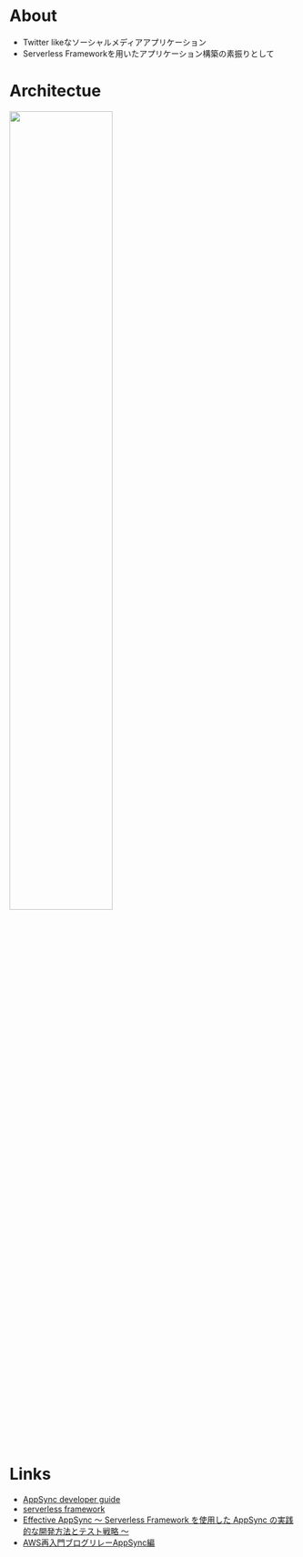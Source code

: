# About
- Twitter likeなソーシャルメディアアプリケーション  
- Serverless Frameworkを用いたアプリケーション構築の素振りとして

# Architectue
<img src="https://user-images.githubusercontent.com/26875412/157812343-9d465204-3c59-4066-b170-ed236a35ef53.jpg" width="60%" />

# Links
- [AppSync developer guide](https://docs.aws.amazon.com/appsync/latest/devguide/what-is-appsync.html)
- [serverless framework](https://www.serverless.com/)
- [Effective AppSync 〜 Serverless Framework を使用した AppSync の実践的な開発方法とテスト戦略 〜](https://qiita.com/G-awa/items/095faa9a94da09bc3ed5#appsync-%E3%81%AE%E5%9F%BA%E6%9C%AC)
- [AWS再入門ブログリレーAppSync編](https://dev.classmethod.jp/articles/relay-re-introduction-2019-appsync)
